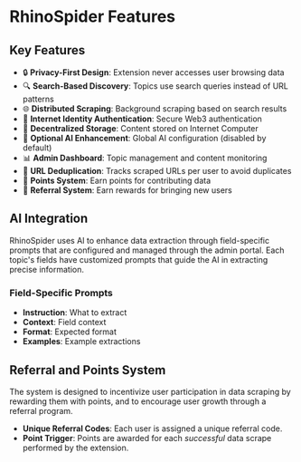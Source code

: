 # RhinoSpider Features

## Key Features

- 🔒 **Privacy-First Design**: Extension never accesses user browsing data
- 🔍 **Search-Based Discovery**: Topics use search queries instead of URL patterns
- 🌐 **Distributed Scraping**: Background scraping based on search results
- 🔐 **Internet Identity Authentication**: Secure Web3 authentication
- 💾 **Decentralized Storage**: Content stored on Internet Computer
- 🤖 **Optional AI Enhancement**: Global AI configuration (disabled by default)
- 📊 **Admin Dashboard**: Topic management and content monitoring
- 🔄 **URL Deduplication**: Tracks scraped URLs per user to avoid duplicates
- 💎 **Points System**: Earn points for contributing data
- 🔗 **Referral System**: Earn rewards for bringing new users

## AI Integration

RhinoSpider uses AI to enhance data extraction through field-specific prompts that are configured and managed through the admin portal. Each topic's fields have customized prompts that guide the AI in extracting precise information.

### Field-Specific Prompts

- **Instruction**: What to extract
- **Context**: Field context
- **Format**: Expected format
- **Examples**: Example extractions

## Referral and Points System

The system is designed to incentivize user participation in data scraping by rewarding them with points, and to encourage user growth through a referral program.

- **Unique Referral Codes**: Each user is assigned a unique referral code.
- **Point Trigger**: Points are awarded for each *successful* data scrape performed by the extension.
